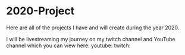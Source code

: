 # 2020-Project
Here are all of the projects I have and will create during the year 2020.

I will be livestreaming my journey on my twitch channel and YouTube channel which you can view here:
youtube: 
twitch:
